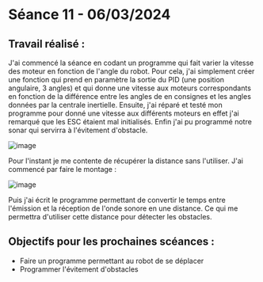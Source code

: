 # **Séance 11 - 06/03/2024**
## Travail réalisé :
J'ai commencé la séance en codant un programme qui fait varier la vitesse des moteur en fonction de l'angle du robot. Pour cela, j'ai simplement créer une fonction qui prend en paramètre la sortie du PID (une position angulaire, 3 angles)
et qui donne une vitesse aux moteurs correspondants en fonction de la différence entre les angles de en consignes et les angles données par la centrale inertielle.
Ensuite, j'ai réparé et testé mon programme pour donné une vitesse aux différents moteurs en effet j'ai remarqué que les ESC étaient mal initialisés.
Enfin j'ai pu programmé notre sonar qui servirra à l'évitement d'obstacle. 

![image](https://github.com/TibaudoRomain/ProjetAR/assets/146826729/9b1f6b4b-218a-49f8-b893-70c3400e0d66)

Pour l'instant je me contente de récupérer la distance sans l'utiliser. J'ai commencé par faire le montage : 

![image](https://github.com/TibaudoRomain/ProjetAR/assets/146826729/1fb9f6f2-53c9-432f-9c77-483f826ec9c4)


Puis j'ai écrit le programme permettant de convertir le temps entre l'émission et la réception de l'onde sonore en une distance. Ce qui me permettra d'utiliser cette distance pour détecter les obstacles.

## Objectifs pour les prochaines scéances :
- Faire un programme permettant au robot de se déplacer
- Programmer l'évitement d'obstacles
